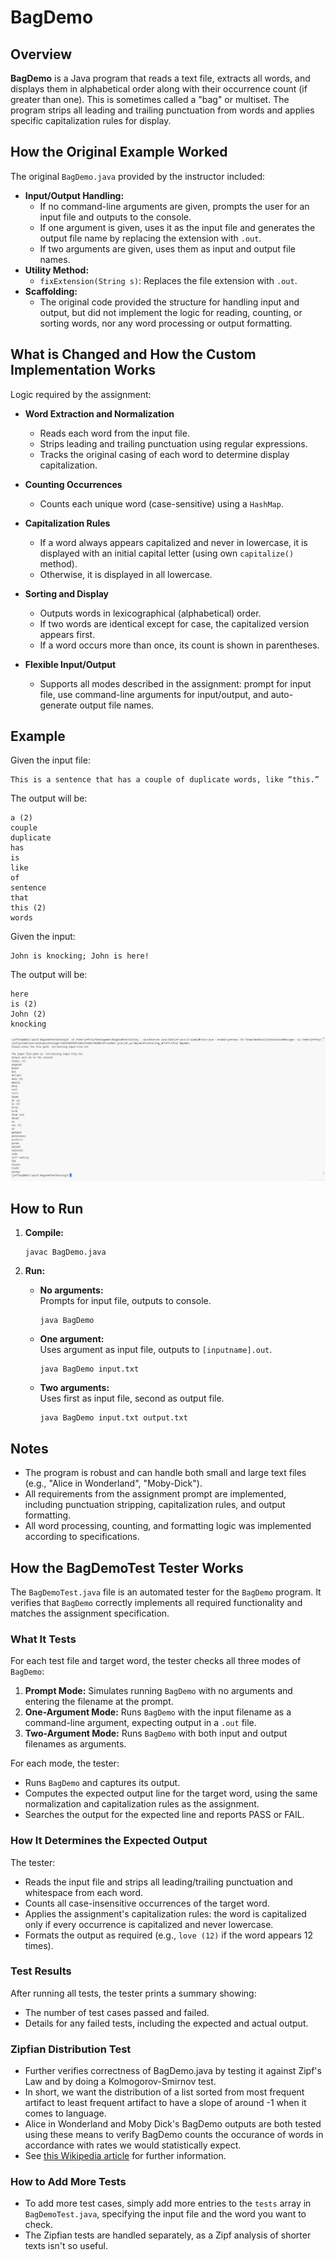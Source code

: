# BagDemo

## Overview

**BagDemo** is a Java program that reads a text file, extracts all words, and displays them in alphabetical order along with their occurrence count (if greater than one). This is sometimes called a "bag" or multiset. The program strips all leading and trailing punctuation from words and applies specific capitalization rules for display.

## How the Original Example Worked

The original `BagDemo.java` provided by the instructor included:

- **Input/Output Handling:**  
  - If no command-line arguments are given, prompts the user for an input file and outputs to the console.
  - If one argument is given, uses it as the input file and generates the output file name by replacing the extension with `.out`.
  - If two arguments are given, uses them as input and output file names.
- **Utility Method:**  
  - `fixExtension(String s)`: Replaces the file extension with `.out`.
- **Scaffolding:**  
  - The original code provided the structure for handling input and output, but did not implement the logic for reading, counting, or sorting words, nor any word processing or output formatting.

## What is Changed and How the Custom Implementation Works

Logic required by the assignment:

- **Word Extraction and Normalization**
  - Reads each word from the input file.
  - Strips leading and trailing punctuation using regular expressions.
  - Tracks the original casing of each word to determine display capitalization.

- **Counting Occurrences**
  - Counts each unique word (case-sensitive) using a `HashMap`.

- **Capitalization Rules**
  - If a word always appears capitalized and never in lowercase, it is displayed with an initial capital letter (using own `capitalize()` method).
  - Otherwise, it is displayed in all lowercase.

- **Sorting and Display**
  - Outputs words in lexicographical (alphabetical) order.
  - If two words are identical except for case, the capitalized version appears first.
  - If a word occurs more than once, its count is shown in parentheses.

- **Flexible Input/Output**
  - Supports all modes described in the assignment: prompt for input file, use command-line arguments for input/output, and auto-generate output file names.

## Example

Given the input file:

```
This is a sentence that has a couple of duplicate words, like “this.”
```

The output will be:

```
a (2)
couple
duplicate
has
is
like
of
sentence
that
this (2)
words
```

Given the input:

```
John is knocking; John is here!
```

The output will be:

```
here
is (2)
John (2)
knocking
```

![example](img/example.png)

## How to Run

1. **Compile:**
   ```
   javac BagDemo.java
   ```

2. **Run:**
   - **No arguments:**  
     Prompts for input file, outputs to console.
     ```
     java BagDemo
     ```
   - **One argument:**  
     Uses argument as input file, outputs to `[inputname].out`.
     ```
     java BagDemo input.txt
     ```
   - **Two arguments:**  
     Uses first as input file, second as output file.
     ```
     java BagDemo input.txt output.txt
     ```

## Notes

- The program is robust and can handle both small and large text files (e.g., "Alice in Wonderland", "Moby-Dick").
- All requirements from the assignment prompt are implemented, including punctuation stripping, capitalization rules, and output formatting.
- All word processing, counting, and formatting logic was implemented according to specifications.

## How the BagDemoTest Tester Works

The `BagDemoTest.java` file is an automated tester for the `BagDemo` program. It verifies that `BagDemo` correctly implements all required functionality and matches the assignment specification.

### What It Tests

For each test file and target word, the tester checks all three modes of `BagDemo`:
1. **Prompt Mode:** Simulates running `BagDemo` with no arguments and entering the filename at the prompt.
2. **One-Argument Mode:** Runs `BagDemo` with the input filename as a command-line argument, expecting output in a `.out` file.
3. **Two-Argument Mode:** Runs `BagDemo` with both input and output filenames as arguments.

For each mode, the tester:
- Runs `BagDemo` and captures its output.
- Computes the expected output line for the target word, using the same normalization and capitalization rules as the assignment.
- Searches the output for the expected line and reports PASS or FAIL.

### How It Determines the Expected Output

The tester:
- Reads the input file and strips all leading/trailing punctuation and whitespace from each word.
- Counts all case-insensitive occurrences of the target word.
- Applies the assignment's capitalization rules: the word is capitalized only if every occurrence is capitalized and never lowercase.
- Formats the output as required (e.g., `love (12)` if the word appears 12 times).

### Test Results

After running all tests, the tester prints a summary showing:
- The number of test cases passed and failed.
- Details for any failed tests, including the expected and actual output.

### Zipfian Distribution Test
- Further verifies correctness of BagDemo.java by testing it against Zipf's Law and by doing a Kolmogorov-Smirnov test.
- In short, we want the distribution of a list sorted from most frequent artifact to least frequent artifact to have a slope of around -1 when it comes to language.
- Alice in Wonderland and Moby Dick's BagDemo outputs are both tested using these means to verify BagDemo counts the occurance of words in accordance with rates we would statistically expect.
- See [this Wikipedia article](https://en.wikipedia.org/wiki/Zipf%27s_law#Empirical_testing) for further information.

### How to Add More Tests

- To add more test cases, simply add more entries to the `tests` array in `BagDemoTest.java`, specifying the input file and the word you want to check.
- The Zipfian tests are handled separately, as a Zipf analysis of shorter texts isn't so useful.
